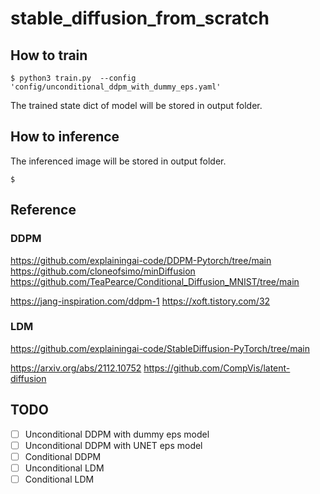 # stable_diffusion_from_scratch


## How to train
```console
$ python3 train.py  --config 'config/unconditional_ddpm_with_dummy_eps.yaml'
```
The trained state dict of model will be stored in output folder.

## How to inference
The inferenced image will be stored in output folder.
```console
$ 
```


## Reference

### DDPM
https://github.com/explainingai-code/DDPM-Pytorch/tree/main
https://github.com/cloneofsimo/minDiffusion
https://github.com/TeaPearce/Conditional_Diffusion_MNIST/tree/main

https://jang-inspiration.com/ddpm-1
https://xoft.tistory.com/32

### LDM
https://github.com/explainingai-code/StableDiffusion-PyTorch/tree/main


https://arxiv.org/abs/2112.10752
https://github.com/CompVis/latent-diffusion

## TODO

- [ ] Unconditional DDPM with dummy eps model
- [ ] Unconditional DDPM with UNET eps model
- [ ] Conditional DDPM
- [ ] Unconditional LDM
- [ ] Conditional LDM